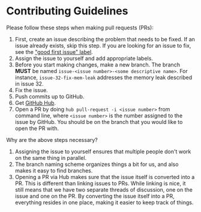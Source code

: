 # Contributing Guidelines

Please follow these steps when making pull requests (PRs):

1. First, create an issue describing the problem that needs to be fixed. If an issue already exists, skip this step. If you are looking for an issue to fix, see the ["good first issue" label](https://github.com/ILLIXR/ILLIXR/issues?q=is%3Aopen+is%3Aissue+label%3A%22good+first+issue%22).
2. Assign the issue to yourself and add appropriate labels.
3. Before you start making changes, make a new branch. The branch **MUST** be named `issue-<issue number>-<some descriptive name>`. For instance, `issue-32-fix-mem-leak` addresses the memory leak described in issue 32.
4. Fix the issue.
5. Push commits up to GitHub.
6. Get [GitHub Hub](https://github.com/github/hub).
7. Open a PR by doing `hub pull-request -i <issue number>` from command line, where `<issue number>` is the number assigned to the issue by GitHub. You should be on the branch that you would like to open the PR with.

Why are the above steps necessary?

1. Assigning the issue to yourself ensures that multiple people don't work on the same thing in parallel.
2. The branch naming scheme organizes things a bit for us, and also makes it easy to find branches.
3. Opening a PR via Hub makes sure that the issue itself is converted into a PR. This is different than linking issues to PRs. While linking is nice, it still means that we have two separate threads of discussion, one on the issue and one on the PR. By converting the issue itself into a PR, everything resides in one place, making it easier to keep track of things.
